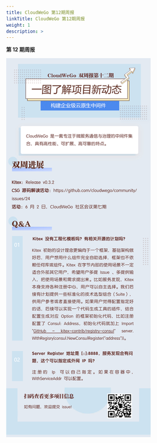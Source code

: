 ```yaml
---
title: CloudWeGo 第12期周报
linkTitle: CloudWeGo 第12期周报
weight: 1
description: >
---
```


**第 12 期周报**

![image](https://raw.githubusercontent.com/cloudwego/community/main/weekly_report/CloudWeGo_12th_weekly_report.jpg)
